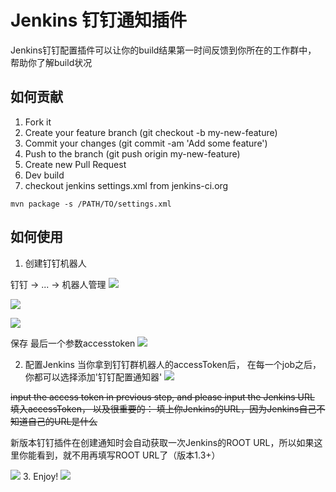 # Jenkins 钉钉通知插件 
Jenkins钉钉配置插件可以让你的build结果第一时间反馈到你所在的工作群中， 帮助你了解build状况

## 如何贡献 
1. Fork it
2. Create your feature branch (git checkout -b my-new-feature)
3. Commit your changes (git commit -am 'Add some feature')
4. Push to the branch (git push origin my-new-feature)
5. Create new Pull Request
6. Dev build
7. checkout jenkins settings.xml from jenkins-ci.org
```
mvn package -s /PATH/TO/settings.xml 
```


## 如何使用 
1. 创建钉钉机器人 

钉钉 -> ... -> 机器人管理 
![](https://github.com/jenkinsci/dingding-notifications-plugin/blob/master/static/entry.png?raw=true)

![](https://github.com/jenkinsci/dingding-notifications-plugin/blob/master/static/robot.png?raw=true)

![](https://github.com/jenkinsci/dingding-notifications-plugin/blob/master/static/create_robot.png?raw=true)

保存 最后一个参数accesstoken
![](https://github.com/jenkinsci/dingding-notifications-plugin/blob/master/static/token.png?raw=true)

2. 配置Jenkins 
当你拿到钉钉群机器人的accessToken后， 在每一个job之后，你都可以选择添加'钉钉配置通知器'
![](https://github.com/jenkinsci/dingding-notifications-plugin/blob/master/static/config_post_step.png?raw=true)

~~input the access token in previous step, and please input the Jenkins URL~~
~~填入accessToken， 以及很重要的： 填上你Jenkins的URL，因为Jenkins自己不知道自己的URL是什么~~

新版本钉钉插件在创建通知时会自动获取一次Jenkins的ROOT URL，所以如果这里你能看到，就不用再填写ROOT URL了（版本1.3+）

![](https://github.com/jenkinsci/dingding-notifications-plugin/blob/master/static/config.png?raw=true)
3. Enjoy!
![](https://github.com/jenkinsci/dingding-notifications-plugin/blob/master/static/result.png?raw=true)
